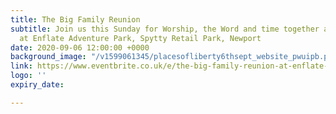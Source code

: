 ```yaml
---
title: The Big Family Reunion
subtitle: Join us this Sunday for Worship, the Word and time together as family! 1pm
  at Enflate Adventure Park, Spytty Retail Park, Newport
date: 2020-09-06 12:00:00 +0000
background_image: "/v1599061345/placesofliberty6thsept_website_pwuipb.png"
link: https://www.eventbrite.co.uk/e/the-big-family-reunion-at-enflate-adventure-park-tickets-119168364787
logo: ''
expiry_date: 

---
```

